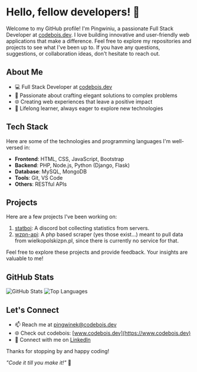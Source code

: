 # Hello, fellow developers! 👋

Welcome to my GitHub profile! I'm Pingwiniu, a passionate Full Stack Developer at [codebois.dev](https://www.codebois.dev). I love building innovative and user-friendly web applications that make a difference. Feel free to explore my repositories and projects to see what I've been up to. If you have any questions, suggestions, or collaboration ideas, don't hesitate to reach out.

## About Me

- 💻 Full Stack Developer at [codebois.dev](https://www.codebois.dev)
- 🚀 Passionate about crafting elegant solutions to complex problems
- 🌐 Creating web experiences that leave a positive impact
- 🌱 Lifelong learner, always eager to explore new technologies

## Tech Stack

Here are some of the technologies and programming languages I'm well-versed in:

- **Frontend**: HTML, CSS, JavaScript, Bootstrap
- **Backend**: PHP, Node.js, Python (Django, Flask)
- **Database**: MySQL, MongoDB
- **Tools**: Git, VS Code
- **Others**: RESTful APIs

## Projects

Here are a few projects I've been working on:

1. [statboi](https://statboi.xyz): A discord bot collecting statistics from servers.
2. [wzpn-api](https://github.com/pingwiniu/wzpn-api): A php based scraper (yes those exist...) meant to pull data from wielkopolskizpn.pl, since there is currently no service for that.

Feel free to explore these projects and provide feedback. Your insights are valuable to me!

## GitHub Stats

![GitHub Stats](https://github-readme-stats.vercel.app/api?username=pingwiniu&show_icons=true&count_private=true&theme=dark)
![Top Languages](https://github-readme-stats.vercel.app/api/top-langs/?username=pingwiniu&layout=compact)


## Let's Connect

- 📫 Reach me at [pingwinek@codebois.dev](mailto:pingwinek@codebois.dev)
- 🌐 Check out codebois: [www.codebois.dev](https://www.codebois.dev)
- 💼 Connect with me on [LinkedIn](https://www.linkedin.com/in/julian-zientkowski/)

Thanks for stopping by and happy coding!

_"Code it till you make it!"_ 🚀
